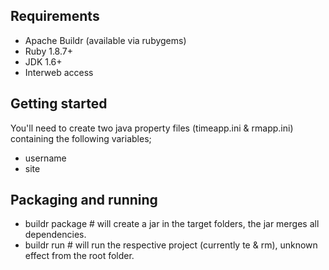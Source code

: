 ## Requirements

* Apache Buildr (available via rubygems)
* Ruby 1.8.7+
* JDK 1.6+
* Interweb access

## Getting started

You'll need to create two java property files (timeapp.ini & rmapp.ini) containing the following variables;

* username
* site

## Packaging and running

* buildr package # will create a jar in the target folders, the jar merges all dependencies.
* buildr run		 # will run the respective project (currently te & rm), unknown effect from the root folder.


